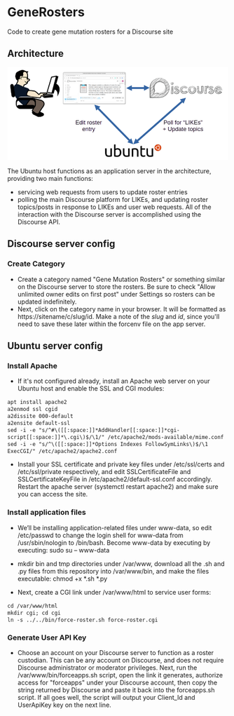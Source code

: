 # GeneRosters
Code to create gene mutation rosters for a Discourse site  

## Architecture
<img width=600 src=https://github.com/glmck13/GeneRosters/blob/main/arch.png>  

The Ubuntu host functions as an application server in the architecture, providing two main functions:
+ servicing web requests from users to update roster entries  
+ polling the main Discourse platform for LIKEs, and updating roster topics/posts in response to LIKEs and user web requests.  All of the interaction with the Discourse server is accomplished using the Discourse API.

## Discourse server config

### Create Category
+ Create a category named "Gene Mutation Rosters" or something similar on the Discourse server to store the rosters. Be sure to check "Allow unlimited owner edits on first post" under Settings so rosters can be updated indefinitely.
+ Next, click on the category name in your browser.  It will be formatted as https://sitename/c/slug/id.  Make a note of the _slug_ and _id_, since you'll need to save these later within the forcenv file on the app server.

## Ubuntu server config

### Install Apache
+ If it's not configured already, install an Apache web server on your Ubuntu host and enable the SSL and CGI modules:
```
apt install apache2
a2enmod ssl cgid
a2dissite 000-default
a2ensite default-ssl
sed -i -e "s/^#\([[:space:]]*AddHandler[[:space:]]*cgi-script[[:space:]]*\.cgi\)$/\1/" /etc/apache2/mods-available/mime.conf
sed -i -e "s/^\([[:space:]]*Options Indexes FollowSymLinks\)$/\1 ExecCGI/" /etc/apache2/apache2.conf
```
+ Install your SSL certificate and private key files under /etc/ssl/certs and /etc/ssl/private respectively, and edit SSLCertificateFile and SSLCertificateKeyFile in /etc/apache2/default-ssl.conf accordingly.  Restart the apache server (systemctl restart apache2) and make sure you can access the site.

### Install application files
+ We’ll be installing application-related files under www-data, so edit /etc/passwd to change the login shell for www-data from /usr/sbin/nologin to /bin/bash.  Become www-data by executing by executing: sudo su – www-data

+ mkdir bin and tmp directories under /var/www, download all the .sh and .py files from this repository into /var/www/bin, and make the files executable: chmod +x *.sh *.py

+ Next, create a CGI link under /var/www/html to service user forms:
```
cd /var/www/html
mkdir cgi; cd cgi
ln -s ../../bin/force-roster.sh force-roster.cgi
```

### Generate User API Key
+ Choose an account on your Discourse server to function as a roster custodian.  This can be any account on Discourse, and does not require Discourse administrator or moderator privileges.  Next, run the /var/www/bin/forceapps.sh script, open the link it generates, authorize access for "forceapps" under your Discourse account, then copy the string returned by Discourse and paste it back into the forceapps.sh script.  If all goes well, the script will output your Client_Id and UserApiKey key on the next line.
